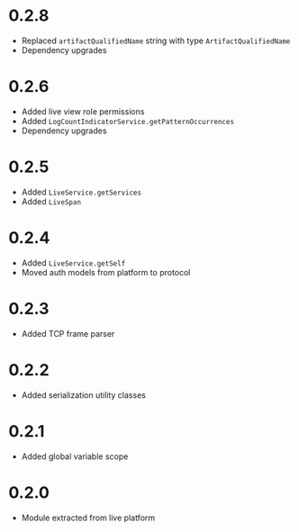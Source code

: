 # 0.2.8
- Replaced `artifactQualifiedName` string with type `ArtifactQualifiedName`
- Dependency upgrades

# 0.2.6
- Added live view role permissions
- Added `LogCountIndicatorService.getPatternOccurrences`
- Dependency upgrades

# 0.2.5
- Added `LiveService.getServices`
- Added `LiveSpan`

# 0.2.4
- Added `LiveService.getSelf`
- Moved auth models from platform to protocol

# 0.2.3
- Added TCP frame parser

# 0.2.2
- Added serialization utility classes

# 0.2.1
- Added global variable scope

# 0.2.0
- Module extracted from live platform
